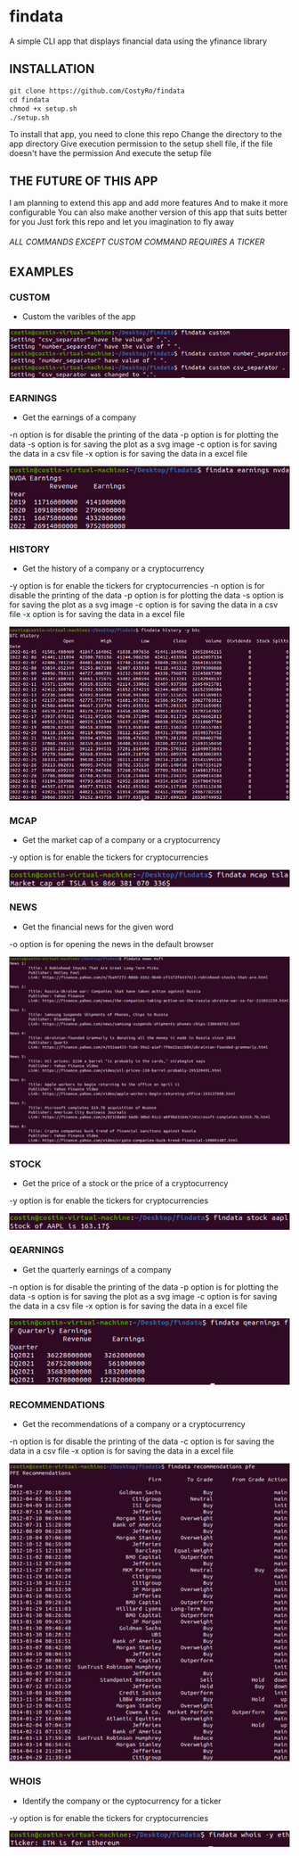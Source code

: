 # findata

A simple CLI app that displays financial data using the yfinance library

## INSTALLATION

```
git clone https://github.com/CostyRo/findata
cd findata
chmod +x setup.sh
./setup.sh
```

To install that app, you need to clone this repo
Change the directory to the app directory
Give execution permission to the setup shell file, if the file doesn't have the permission
And execute the setup file

## THE FUTURE OF THIS APP

I am planning to extend this app and add more features
And to make it more configurable
You can also make another version of this app that suits better for you
Just fork this repo and let you imagination to fly away

###### ALL COMMANDS EXCEPT CUSTOM COMMAND REQUIRES A TICKER

## EXAMPLES

### CUSTOM

- Custom the varibles of the app

![custom](images/custom.png)

### EARNINGS

- Get the earnings of a company

-n option is for disable the printing of the data
-p option is for plotting the data
-s option is for saving the plot as a svg image
-c option is for saving the data in a csv file
-x option is for saving the data in a excel file

![earnings](images/earnings.png)

### HISTORY

- Get the history of a company or a cryptocurrency

-y option is for enable the tickers for cryptocurrencies
-n option is for disable the printing of the data
-p option is for plotting the data
-s option is for saving the plot as a svg image
-c option is for saving the data in a csv file
-x option is for saving the data in a excel file

![history](images/history.png)

### MCAP

- Get the market cap of a company or a cryptocurrency

-y option is for enable the tickers for cryptocurrencies

![market cap](images/mcap.png)

### NEWS

- Get the financial news for the given word

-o option is for opening the news in the default browser

![news](images/news.png)


### STOCK

- Get the price of a stock or the price of a cryptocurrency

-y option is for enable the tickers for cryptocurrencies

![stock](images/stock.png)

### QEARNINGS

- Get the quarterly earnings of a company

-n option is for disable the printing of the data
-p option is for plotting the data
-s option is for saving the plot as a svg image
-c option is for saving the data in a csv file
-x option is for saving the data in a excel file

![qearnings](images/qearnings.png)

### RECOMMENDATIONS

- Get the recommendations of a company or a cryptocurrency

-n option is for disable the printing of the data
-c option is for saving the data in a csv file
-x option is for saving the data in a excel file

![recommendations](images/recommendations.png)

### WHOIS

- Identify the company or the cyptocurrency for a ticker

-y option is for enable the tickers for cryptocurrencies

![whois](images/whois.png)
